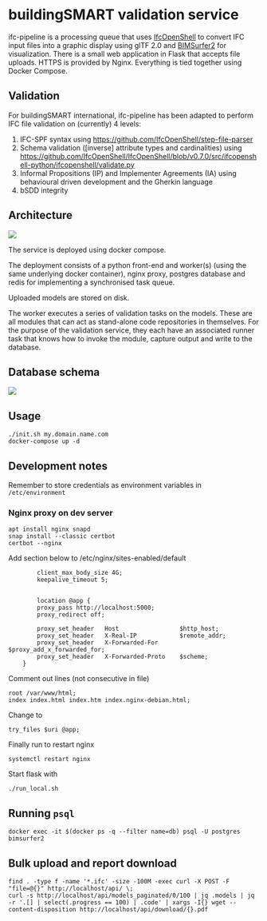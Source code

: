 # buildingSMART validation service

ifc-pipeline is a processing queue that uses [IfcOpenShell](https://github.com/IfcOpenShell/IfcOpenShell/) to convert IFC input files into a graphic display using glTF 2.0 and [BIMSurfer2](https://github.com/AECgeeks/BIMsurfer2/) for visualization. There is a small web application in Flask that accepts file uploads. HTTPS is provided by Nginx. Everything is tied together using Docker Compose.

## Validation

For buildingSMART international, ifc-pipeline has been adapted to perform IFC file validation on (currently) 4 levels:

1. IFC-SPF syntax using https://github.com/IfcOpenShell/step-file-parser
2. Schema validation ([inverse] attribute types and cardinalities) using https://github.com/IfcOpenShell/IfcOpenShell/blob/v0.7.0/src/ifcopenshell-python/ifcopenshell/validate.py
3. Informal Propositions (IP) and Implementer Agreements (IA) using behavioural driven development and the Gherkin language
4. bSDD integrity

## Architecture

![](ifc-pipeline-validation-architecture.png)

The service is deployed using docker compose. 

The deployment consists of a python front-end and worker(s) (using the same underlying docker container), nginx proxy, postgres database and redis for implementing a synchronised task queue.

Uploaded models are stored on disk.

The worker executes a series of validation tasks on the models. These are all modules that can act as stand-alone code repositories in themselves. For the purpose of the validation service, they each have an associated runner task that knows how to invoke the module, capture output and write to the database.

## Database schema

![](db-schema.png)

## Usage

~~~
./init.sh my.domain.name.com
docker-compose up -d
~~~

## Development notes

Remember to store credentials as environment variables in `/etc/environment`

### Nginx proxy on dev server

~~~
apt install nginx snapd
snap install --classic certbot
certbot --nginx
~~~

Add section below to /etc/nginx/sites-enabled/default

~~~
        client_max_body_size 4G;
        keepalive_timeout 5;


        location @app {
        proxy_pass http://localhost:5000;
        proxy_redirect off;

        proxy_set_header   Host                 $http_host;
        proxy_set_header   X-Real-IP            $remote_addr;
        proxy_set_header   X-Forwarded-For      $proxy_add_x_forwarded_for;
        proxy_set_header   X-Forwarded-Proto    $scheme;
    }
~~~ 

Comment out lines (not consecutive in file)

~~~
root /var/www/html;
index index.html index.htm index.nginx-debian.html;
~~~

Change to

~~~
try_files $uri @app;
~~~

Finally run to restart nginx

~~~
systemctl restart nginx
~~~

Start flask with

~~~
./run_local.sh
~~~

## Running `psql`

~~~
docker exec -it $(docker ps -q --filter name=db) psql -U postgres bimsurfer2
~~~

## Bulk upload and report download

    find . -type f -name '*.ifc' -size -100M -exec curl -X POST -F "file=@{}" http://localhost/api/ \;
    curl -s http://localhost/api/models_paginated/0/100 | jq .models | jq -r '.[] | select(.progress == 100) | .code' | xargs -I{} wget --content-disposition http://localhost/api/download/{}.pdf
